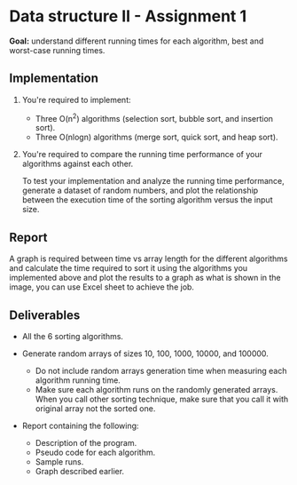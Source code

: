 # Data structure II - Assignment 1

**Goal:** understand different running times for each algorithm, best and worst-case running times.

## Implementation

1. You're required to implement:

    - Three O(n<sup>2</sup>) algorithms (selection sort, bubble sort, and insertion sort).
    - Three O(nlogn) algorithms (merge sort, quick sort, and heap sort).

2. You're required to compare the running time performance of your algorithms against each other.

    To test your implementation and analyze the running time performance, generate a dataset of random numbers, and plot the relationship between the execution time of the sorting algorithm versus the input size.

## Report

A graph is required between time vs array length for the different algorithms and calculate the time required to sort it using the algorithms you implemented above and plot the results to a graph as what is shown in the image, you can use Excel sheet to achieve the job.

## Deliverables

- All the 6 sorting algorithms.
- Generate random arrays of sizes 10, 100, 1000, 10000, and 100000.

    - Do not include random arrays generation time when measuring each algorithm running time.
    - Make sure each algorithm runs on the randomly generated arrays. When you call other sorting technique, make sure that you call it with original array not the sorted one.

- Report containing the following:

    - Description of the program.
    - Pseudo code for each algorithm.
    - Sample runs.
    - Graph described earlier.
